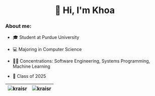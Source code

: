 <h1 align="center">👋 Hi, I'm Khoa</h1>

<h3 align="left">About me:</h3>

- 🎓 Student at Purdue University
  
- 💻 Majoring in Computer Science

- 👨‍💻 Concentrations: Software Engineering, Systems Programming, Machine Learning

- 🚂 Class of 2025

| <img align="center" src="https://github-readme-stats.vercel.app/api?username=kraisr&count_private=true&show_icons=true&theme=tokyonight" alt="kraisr" /> | <img align="center" src="https://github-readme-stats.vercel.app/api/top-langs/?username=kraisr&count_private=true&show_icons=true&theme=tokyonight&layout=compact&langs_count=8" alt="kraisr" /> |
| ------------- | ------------- |

